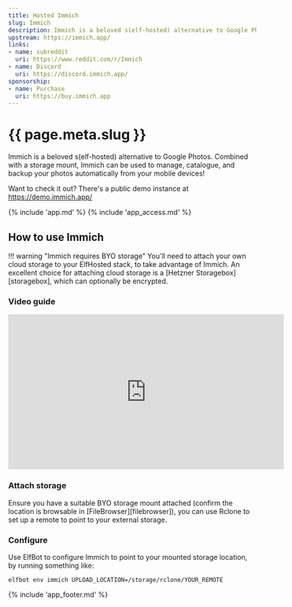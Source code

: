 ```yaml
---
title: Hosted Immich
slug: Immich
description: Immich is a beloved s(elf-hosted) alternative to Google Photos
upstream: https://immich.app/
links:
- name: subreddit
  uri: https://www.reddit.com/r/Immich
- name: Discord
  uri: https://discord.immich.app/
sponsorship:
- name: Purchase
  uri: https://buy.immich.app
---
```


# {{ page.meta.slug }}

Immich is a beloved s(elf-hosted) alternative to Google Photos. Combined with a storage mount, Immich can be used to manage, catalogue, and backup your photos automatically from your mobile devices!

Want to check it out? There's a public demo instance at <https://demo.immich.app/>

{% include 'app.md' %}
{% include 'app_access.md' %}

## How to use Immich

!!! warning "Immich requires BYO storage"
    You'll need to attach your own cloud storage to your ElfHosted stack, to take advantage of Immich. An excellent choice for attaching cloud storage is a [Hetzner Storagebox][storagebox], which can optionally be encrypted.

### Video guide

<iframe width="560" height="315" src="https://www.youtube.com/embed/BOio8jKfnL4?si=cCPe1sqe220XTj-T" title="YouTube video player" frameborder="0" allow="accelerometer; autoplay; clipboard-write; encrypted-media; gyroscope; picture-in-picture; web-share" referrerpolicy="strict-origin-when-cross-origin" allowfullscreen></iframe>

### Attach storage

Ensure you have a suitable BYO storage mount attached (confirm the location is browsable in [FileBrowser][filebrowser]), you can use Rclone to set up a remote to point to your external storage.

### Configure 

Use ElfBot to configure Immich to point to your mounted storage location, by running something like:

```
elfbot env immich UPLOAD_LOCATION=/storage/rclone/YOUR_REMOTE
```

{% include 'app_footer.md' %}